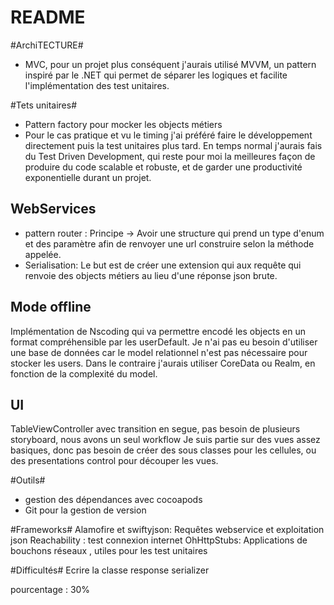 # README #

#ArchiTECTURE#
- MVC, pour un projet plus conséquent j'aurais utilisé MVVM, un pattern inspiré par le .NET qui permet de séparer les logiques et facilite l'implémentation des test unitaires.

#Tets unitaires#
- Pattern factory pour mocker les objects métiers
- Pour le cas pratique et vu le timing j'ai préféré faire le développement directement puis la test unitaires plus tard. En temps normal j'aurais fais du Test Driven Development, qui reste pour moi la meilleures façon de produire du code scalable et robuste, et de garder une productivité exponentielle durant un projet.

## WebServices ##
- pattern router : Principe -> Avoir une structure qui prend un type d'enum et des paramètre afin de renvoyer une url construire selon la méthode appelée.
- Serialisation: Le but est de créer une extension qui aux requête qui renvoie des objects métiers au lieu d'une réponse json brute.

## Mode offline ##
Implémentation de Nscoding qui va permettre encodé les objects en un format compréhensible par les userDefault. Je n'ai pas eu besoin d'utiliser une base de données car le model relationnel n'est pas nécessaire pour stocker les users. Dans le contraire j'aurais utiliser CoreData ou Realm, en fonction de la complexité du model.

## UI ##
TableViewController avec transition en segue, pas besoin de plusieurs storyboard, nous avons un seul workflow
Je suis partie sur des vues assez basiques, donc pas besoin de créer des sous classes pour les cellules, ou des presentations control pour découper les vues.

#Outils#
- gestion des dépendances avec cocoapods
- Git pour la gestion de version


#Frameworks#
Alamofire et swiftyjson: Requêtes webservice et exploitation json
Reachability : test connexion internet
OhHttpStubs: Applications de bouchons réseaux , utiles pour les test unitaires
       

#Difficultés#
Ecrire la classe response serializer

pourcentage : 30%